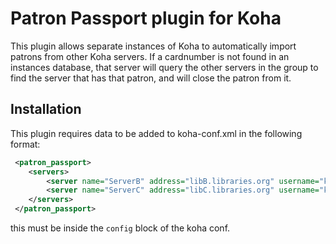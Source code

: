 # Patron Passport plugin for Koha

This plugin allows separate instances of Koha to automatically import patrons from other Koha servers.
If a cardnumber is not found in an instances database, that server will query the other servers in the group
to find the server that has that patron, and will close the patron from it.

## Installation

This plugin requires data to be added to koha-conf.xml in the following format:
```xml
 <patron_passport>
    <servers>
        <server name="ServerB" address="libB.libraries.org" username="koha" password="koha" />
        <server name="ServerC" address="libC.libraries.org" username="koha" password="koha" />
    </servers>
 </patron_passport>
```
this must be inside the `config` block of the koha conf.
